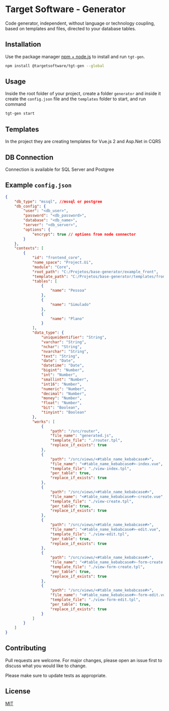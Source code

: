# Target Software - Generator

Code generator, independent, without language or technology coupling, based on templates and files, directed to your database tables.

## Installation

Use the package manager [npm + node.js](https://nodejs.org/en/download/) to install and run `tgt-gen`.

```bash
npm install @targetsoftware/tgt-gen --global
```

## Usage

Inside the root folder of your project, create a folder `generator` and inside it create the `config.json` file and the `templates` folder to start, and run command
```bash
tgt-gen start
```

## Templates
In the project they are creating templates for Vue.js 2 and Asp.Net in CQRS

## DB Connection
Connection is available for SQL Server and Postgree

## Example `config.json` 


```json
{
	"db_type": "mssql", //mssql or postgree
	"db_config": {
		"user": "<db_user>",
		"password": "<db_password>",
		"database": "<db_name>",
		"server": "<db_server>",
		"options": {
			"encrypt": true // options from node connector
		}
	},
	"contexts": [
		{
			"id": "frontend_core",
			"name_space": "Project.Ui",
			"module": "Core",
			"root_path": "C:/Projetos/base-generator/example_front",
			"template_path": "C:/Projetos/base-generator/templates/front/vue",
			"tables": [
				{
					"name": "Pessoa"
				},
				{
					"name": "Simulado"
				},
				{
					"name": "Plano"
				}
			],
			"data_type": {
				"uniqueidentifier": "String",
				"varchar": "String",
				"nchar": "String",
				"nvarchar": "String",
				"text": "String",
				"date": "Date",
				"datetime": "Date",
				"bigint": "Number",
				"int": "Number",
				"smallint": "Number",
				"int16": "Number",
				"numeric": "Number",
				"decimal": "Number",
				"money": "Number",
				"float": "Number",
				"bit": "Boolean",
				"tinyint": "Boolean"
			},
			"works": [
				{
					"path": "/src/router",
					"file_name": "generated.js",
					"template_file": "./router.tpl",
					"replace_if_exists": true
				},
				{
					"path": "/src/views/<#table_name_kebabcase#>",
					"file_name": "<#table_name_kebabcase#>-index.vue",
					"template_file": "./view-index.tpl",
					"per_table": true,
					"replace_if_exists": true
				},
				{
					"path": "/src/views/<#table_name_kebabcase#>",
					"file_name": "<#table_name_kebabcase#>-create.vue",
					"template_file": "./view-create.tpl",
					"per_table": true,
					"replace_if_exists": true
				},
				{
					"path": "/src/views/<#table_name_kebabcase#>",
					"file_name": "<#table_name_kebabcase#>-edit.vue",
					"template_file": "./view-edit.tpl",
					"per_table": true,
					"replace_if_exists": true
				},
				{
					"path": "/src/views/<#table_name_kebabcase#>",
					"file_name": "<#table_name_kebabcase#>-form-create.vue",
					"template_file": "./view-form-create.tpl",
					"per_table": true,
					"replace_if_exists": true
				},
				{
					"path": "/src/views/<#table_name_kebabcase#>",
					"file_name": "<#table_name_kebabcase#>-form-edit.vue",
					"template_file": "./view-form-edit.tpl",
					"per_table": true,
					"replace_if_exists": true
				}
			]
		}
	]
}
```

## Contributing
Pull requests are welcome. For major changes, please open an issue first to discuss what you would like to change.

Please make sure to update tests as appropriate.

## License
[MIT](https://choosealicense.com/licenses/mit/)